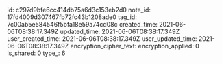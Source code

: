 id: c297d9bfe6cc414db75a6d3c153eb2d0
note_id: 17fd4009d307467fb72fc43b1208ade0
tag_id: 7c00ab5e584546f5bfa18e59a74cd08c
created_time: 2021-06-06T08:38:17.349Z
updated_time: 2021-06-06T08:38:17.349Z
user_created_time: 2021-06-06T08:38:17.349Z
user_updated_time: 2021-06-06T08:38:17.349Z
encryption_cipher_text: 
encryption_applied: 0
is_shared: 0
type_: 6